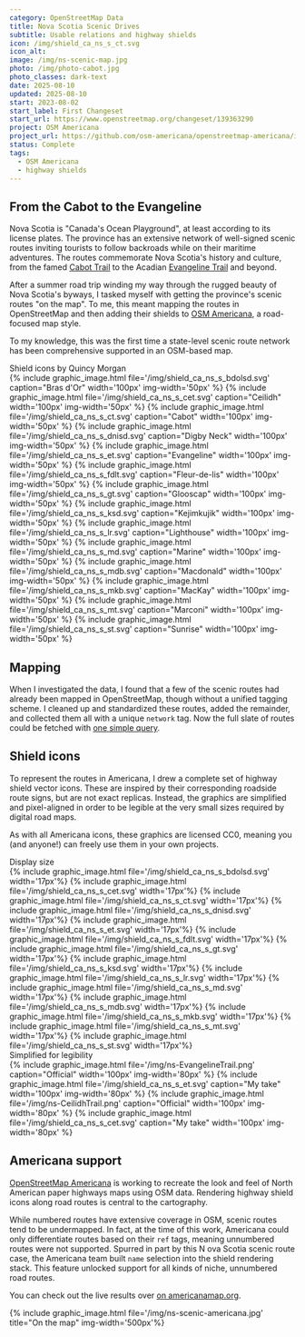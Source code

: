 ```yaml
---
category: OpenStreetMap Data
title: Nova Scotia Scenic Drives
subtitle: Usable relations and highway shields
icon: /img/shield_ca_ns_s_ct.svg
icon_alt: 
image: /img/ns-scenic-map.jpg
photo: /img/photo-cabot.jpg
photo_classes: dark-text
date: 2025-08-10
updated: 2025-08-10
start: 2023-08-02
start_label: First Changeset
start_url: https://www.openstreetmap.org/changeset/139363290
project: OSM Americana
project_url: https://github.com/osm-americana/openstreetmap-americana/issues/911
status: Complete
tags:
  - OSM Americana
  - highway shields
---
```

## From the Cabot to the Evangeline
Nova Scotia is "Canada's Ocean Playground", at least according to its license plates. The province has an extensive network of well-signed scenic routes inviting tourists to follow backroads while on their maritime adventures. The routes commemorate Nova Scotia's history and culture, from the famed [Cabot Trail](https://en.wikipedia.org/wiki/Cabot_Trail) to the Acadian [Evangeline Trail](https://en.wikipedia.org/wiki/Evangeline_Trail) and beyond.

After a summer road trip winding my way through the rugged beauty of Nova Scotia's byways, I tasked myself with getting the province's scenic routes "on the map". To me, this meant mapping the routes in OpenStreetMap and then adding their shields to [OSM Americana](https://americanamap.org), a road-focused map style.

To my knowledge, this was the first time a state-level scenic route network has been comprehensive supported in an OSM-based map.

<div class="graphic-group graphic-background">
<div class="graphic-title">Shield icons by Quincy Morgan</div>
{% include graphic_image.html file='/img/shield_ca_ns_s_bdolsd.svg' caption="Bras d'Or" width='100px' img-width='50px' %}
{% include graphic_image.html file='/img/shield_ca_ns_s_cet.svg' caption="Ceilidh" width='100px' img-width='50px' %}
{% include graphic_image.html file='/img/shield_ca_ns_s_ct.svg' caption="Cabot" width='100px' img-width='50px' %}
{% include graphic_image.html file='/img/shield_ca_ns_s_dnisd.svg' caption="Digby Neck" width='100px' img-width='50px' %}
{% include graphic_image.html file='/img/shield_ca_ns_s_et.svg' caption="Evangeline" width='100px' img-width='50px' %}
{% include graphic_image.html file='/img/shield_ca_ns_s_fdlt.svg' caption="Fleur-de-lis" width='100px' img-width='50px' %}
{% include graphic_image.html file='/img/shield_ca_ns_s_gt.svg' caption="Glooscap" width='100px' img-width='50px' %}
{% include graphic_image.html file='/img/shield_ca_ns_s_ksd.svg' caption="Kejimkujik" width='100px' img-width='50px' %}
{% include graphic_image.html file='/img/shield_ca_ns_s_lr.svg' caption="Lighthouse" width='100px' img-width='50px' %}
{% include graphic_image.html file='/img/shield_ca_ns_s_md.svg' caption="Marine" width='100px' img-width='50px' %}
{% include graphic_image.html file='/img/shield_ca_ns_s_mdb.svg' caption="Macdonald" width='100px' img-width='50px' %}
{% include graphic_image.html file='/img/shield_ca_ns_s_mkb.svg' caption="MacKay" width='100px' img-width='50px' %}
{% include graphic_image.html file='/img/shield_ca_ns_s_mt.svg' caption="Marconi" width='100px' img-width='50px' %}
{% include graphic_image.html file='/img/shield_ca_ns_s_st.svg' caption="Sunrise" width='100px' img-width='50px' %}
</div>

## Mapping

When I investigated the data, I found that a few of the scenic routes had already been mapped in OpenStreetMap, though without a unified tagging scheme. I cleaned up and standardized these routes, added the remainder, and collected them all with a unique `network` tag. Now the full slate of routes could be fetched with [one simple query](https://overpass-ultra.us/#run&m=6.02/45.1682/-63.1248&q=NoewrgLgXAVgziAdgXWBAlgWwKbmgNgAZkBuAKDICdsAbYAIkWwgHcRKBregXnoGEAglAByAZSij6pCngAEAc1yYSQA).

## Shield icons

To represent the routes in Americana, I drew a complete set of highway shield vector icons. These are inspired by their corresponding roadside route signs, but are not exact replicas. Instead, the graphics are simplified and pixel-aligned in order to be legible at the very small sizes required by digital road maps.

As with all Americana icons, these graphics are licensed CC0, meaning you (and anyone!) can freely use them in your own projects.

<div class="graphic-group graphic-background">
<div class="graphic-title">Display size</div>
{% include graphic_image.html file='/img/shield_ca_ns_s_bdolsd.svg' width='17px'%}
{% include graphic_image.html file='/img/shield_ca_ns_s_cet.svg' width='17px'%}
{% include graphic_image.html file='/img/shield_ca_ns_s_ct.svg' width='17px'%}
{% include graphic_image.html file='/img/shield_ca_ns_s_dnisd.svg' width='17px'%}
{% include graphic_image.html file='/img/shield_ca_ns_s_et.svg' width='17px'%}
{% include graphic_image.html file='/img/shield_ca_ns_s_fdlt.svg' width='17px'%}
{% include graphic_image.html file='/img/shield_ca_ns_s_gt.svg' width='17px'%}
{% include graphic_image.html file='/img/shield_ca_ns_s_ksd.svg' width='17px'%}
{% include graphic_image.html file='/img/shield_ca_ns_s_lr.svg' width='17px'%}
{% include graphic_image.html file='/img/shield_ca_ns_s_md.svg' width='17px'%}
{% include graphic_image.html file='/img/shield_ca_ns_s_mdb.svg' width='17px'%}
{% include graphic_image.html file='/img/shield_ca_ns_s_mkb.svg' width='17px'%}
{% include graphic_image.html file='/img/shield_ca_ns_s_mt.svg' width='17px'%}
{% include graphic_image.html file='/img/shield_ca_ns_s_st.svg' width='17px'%}
</div>

<div class="graphic-group graphic-background">
<div class="graphic-title">Simplified for legibility</div>
{% include graphic_image.html file='/img/ns-EvangelineTrail.png' caption="Official" width='100px' img-width='80px' %}
{% include graphic_image.html file='/img/shield_ca_ns_s_et.svg' caption="My take" width='100px' img-width='80px' %}
{% include graphic_image.html file='/img/ns-CeilidhTrail.png' caption="Official" width='100px' img-width='80px' %}
{% include graphic_image.html file='/img/shield_ca_ns_s_cet.svg' caption="My take" width='100px' img-width='80px' %}
</div>

## Americana support

[OpenStreetMap Americana](https://americanamap.org) is working to recreate the look and feel of North American paper highways maps using OSM data. Rendering highway shield icons along road routes is central to the cartography.

While numbered routes have extensive coverage in OSM, scenic routes tend to be undermapped. In fact, at the time of this work, Americana could only differentiate routes based on their `ref` tags, meaning unnumbered routes were not supported. Spurred in part by this N ova Scotia scenic route case, the Americana team built `name` selection into the shield rendering stack. This feature unlocked support for all kinds of niche, unnumbered road routes.

You can check out the live results over [on americanamap.org](https://americanamap.org/#map=12.29/45.64218/-61.4356).

{% include graphic_image.html file='/img/ns-scenic-americana.jpg' title="On the map" img-width='500px'%}

